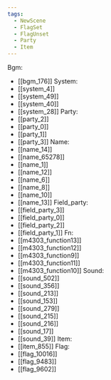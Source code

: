 ```yaml
---
tags:
  - NewScene
  - FlagSet
  - FlagUnset
  - Party
  - Item
---
```

Bgm:
- [[bgm_176]]
System:
- [[system_4]]
- [[system_49]]
- [[system_40]]
- [[system_28]]
Party:
- [[party_2]]
- [[party_0]]
- [[party_1]]
- [[party_3]]
Name:
- [[name_14]]
- [[name_65278]]
- [[name_1]]
- [[name_12]]
- [[name_6]]
- [[name_8]]
- [[name_10]]
- [[name_13]]
Field_party:
- [[field_party_3]]
- [[field_party_0]]
- [[field_party_2]]
- [[field_party_1]]
Fn:
- [[m4303_function13]]
- [[m4303_function12]]
- [[m4303_function9]]
- [[m4303_function11]]
- [[m4303_function10]]
Sound:
- [[sound_502]]
- [[sound_356]]
- [[sound_213]]
- [[sound_153]]
- [[sound_279]]
- [[sound_215]]
- [[sound_216]]
- [[sound_17]]
- [[sound_39]]
Item:
- [[item_855]]
Flag:
- [[flag_10016]]
- [[flag_9483]]
- [[flag_9602]]
